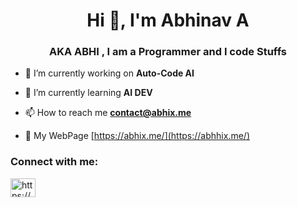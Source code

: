 <h1 align="center">Hi 👋, I'm Abhinav A</h1>
<h3 align="center">AKA ABHI , I am a Programmer and I code Stuffs</h3>

- 🔭 I’m currently working on **Auto-Code AI**

- 🌱 I’m currently learning **AI DEV**

- 📫 How to reach me **contact@abhix.me**

- 📄 My WebPage [https://abhix.me/](https://abhhix.me/)

<h3 align="left">Connect with me:</h3>
<p align="left">
<a href="https://discord.gg/692hduKSBT" target="blank"><img align="center" src="https://raw.githubusercontent.com/rahuldkjain/github-profile-readme-generator/master/src/images/icons/Social/discord.svg" alt="https://discord.gg/692hduKSBT" height="30" width="40" /></a>
</p>


